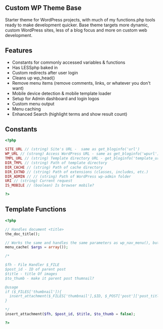 Custom WP Theme Base
--------------------

Starter theme for WordPress projects, with much of my functions.php tools ready to make development quicker. Base theme targets more dynamic, custom WordPress sites, less of a blog focus and more on custom web development.


Features
--------
- Constants for commonly accessed variables & functions
- Has LESSphp baked in
- Custom redirects after user login
- Cleans up wp_head()
- Remove menu items (remove comments, links, or whatever you don't want)
- Mobile device detection & mobile template loader
- Setup for Admin dashboard and login logos
- Custom menu output
- Menu caching
- Enhanced Search (highlight terms and show result count)


Constants
---------
```php
<?php 

SITE_URL // (string) Site's URL -  same as get_bloginfo('url')
WP_URL // (strong) Access WordPress URL - same as get_bloginfo('wpurl')
TMPL_URL // (string) Template directory URL - get_bloginfo('template_url')
DIR_TMPL // (string) Path of template directory
DIR_CACHE // (string) Path of cache directory
DIR_EXTND // (string) Path of extensions (classes, includes, etc.)
DIR_ADMIN // // (string) Path of WordPress wp-admin folder
URI // (string) Current request
IS_MOBILE // (boolean) Is browser mobile?

?>
```
Template Functions
------------------
```php
<?php 

// Handles document <title>
the_doc_title(); 

// Works the same and handles the same parameters as wp_nav_menu(), but also caches menu
menu_cache( $args = array()); 

/*

$fh - File Handler $_FILE
$post_id - ID of parent post
$title - title Of images
$to_thumb - make it parent post thumnail?

@usage
if ($_FILES['thumbnail']){
  insert_attachment($_FILES['thumbnail'],$ID, $_POST['post']['post_title'], true);
}

*/
insert_attachment($fh, $post_id, $title, $to_thumb = false);

?>
```
